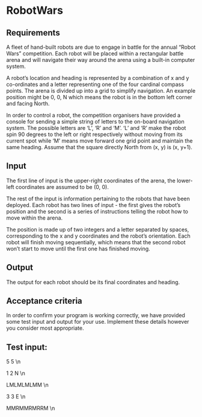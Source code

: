 # RobotWars
## Requirements
A fleet of hand-built robots are due to engage in battle for the annual “Robot Wars” competition. Each
robot will be placed within a rectangular battle arena and will navigate their way around the arena
using a built-in computer system.

A robot’s location and heading is represented by a combination of x and y co-ordinates and a letter
representing one of the four cardinal compass points. The arena is divided up into a grid to simplify
navigation. An example position might be 0, 0, N which means the robot is in the bottom left corner
and facing North.

In order to control a robot, the competition organisers have provided a console for sending a simple
string of letters to the on-board navigation system. The possible letters are ‘L’, ‘R’ and ‘M’. ‘L’ and ‘R’
make the robot spin 90 degrees to the left or right respectively without moving from its current spot
while ‘M’ means move forward one grid point and maintain the same heading. Assume that the square
directly North from (x, y) is (x, y+1).

## Input
The first line of input is the upper-right coordinates of the arena, the lower-left coordinates are
assumed to be (0, 0).

The rest of the input is information pertaining to the robots that have been deployed. Each robot has
two lines of input - the first gives the robot’s position and the second is a series of instructions telling
the robot how to move within the arena.

The position is made up of two integers and a letter separated by spaces, corresponding to the x and y
coordinates and the robot’s orientation. Each robot will finish moving sequentially, which means that
the second robot won’t start to move until the first one has finished moving.

## Output
The output for each robot should be its final coordinates and heading.

## Acceptance criteria
In order to confirm your program is working correctly, we have provided some test input and output for
your use. Implement these details however you consider most appropriate.

## Test input:
5 5 \n

1 2 N \n

LMLMLMLMM \n

3 3 E \n

MMRMMRMRRM \n
